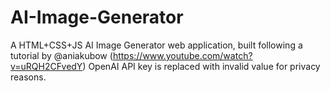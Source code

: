 # AI-Image-Generator
A HTML+CSS+JS AI Image Generator web application, built following a tutorial by @aniakubow (https://www.youtube.com/watch?v=uRQH2CFvedY)
OpenAI API key is replaced with invalid value for privacy reasons.
